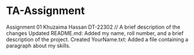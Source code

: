 # TA-Assignment
Assignment 01
Khuzaima Hassan
DT-22302
// A brief description of the changes
Updated README.md: Added my name, roll number, and a brief description of the project.
Created YourName.txt: Added a file containing a paragraph about my skills.
